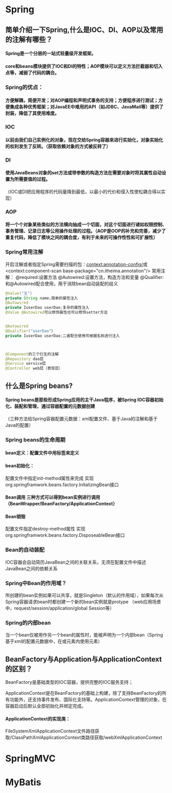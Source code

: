 # Spring
## 简单介绍一下Spring,什么是IOC、DI、AOP以及常用的注解有哪些？
#### Spring是一个分层的一站式轻量级开发框架。
#### core和beans模块提供了IOC和DI的特性；AOP模块可以定义方法拦截器和切入点等，减弱了代码的耦合。
### Spring的优点：
#### 方便解耦，简便开发；对AOP编程和声明式事务的支持；方便程序进行测试；方便集成各种优秀框架；对JavaEE中难用的API（如JDBC、JavaMail等）提供了封装，降低了其使用难度。

### IOC
#### 以前由我们自己实例化的对象，现在交给Spring容器来进行实始化，对象实始化的权利发生了反转。（获取依赖对象的方式被反转了）
### DI
#### 使用JavaBeans对象的set方法或带参数的构造方法在需要对象时将其属性自动设置为所需要值的过程。
（IOC或DI把应用程序的代码量降到最低，以最小的代价和侵入性使松耦合得以实现）
### AOP
#### 将一个个对象某些类似的方法横向抽成一个切面，对这个切面进行诸如权限控制、事务管理、记录日志等公用操作处理的过程。（AOP是OOP的补充和完善，减少了重复代码，降低了模块之间的耦合度，有利于未来的可操作性性和可扩展性）

### Spring常用注解
开启注解或者指定Spring需要扫描的包：<context:annotation-config/>或<context:component-scan base-package="cn.itheima.annotation"/>
常用注解：
@required:设置方法
@Autowired:设置方法，构造方法和变量
@Qualifier:和@Autowired配合使用，用于消除bean自动装配的歧义
```java
@Value("王")
private String name;简单的属性注入
@Autowired
private IuserDao userDao;复杂的属性注入
@Value @Autowired可以修饰属性也可以修饰setter方法


@Autowired
@Qualifier("userDao"）
private IuserDao userDao;二者配合使用可根据名称进行注入



@Component的三个衍生的注解
@Repository dao层
@Service service层
@Controller web层（表现层）
```

## 什么是Spring beans?
#### Spring beans是那些形成Spring应用的主干Java程序，被Spring IOC容器初始化、装配和管理，通过容器配置的元数据创建
（三种方法给Spring容器配置元数据：xml配置文件、基于Java的注解和基于Java的配置）
### Spring beans的生命周期
#### bean定义：配置文件中用<bean></bean>标签来定义
#### bean初始化：
配置文件中指定init-method属性来完成
实现org.springframwork.beans.factory.InitalizingBean接口
#### Bean调用 三种方式可以得到bean实例进行调用（BeanWrapper/BeanFactory/ApplicationContext）
#### Bean销毁
配置文件指定destroy-method属性
实现org.springframwork.beans.factory.DisposeableBean接口


### Bean的自动装配
IOC容器会自动简历JavaBean之间的关联关系，无须在配置文件中描述JavaBean之间的依赖关系
### Spring中Bean的作用域？
所创建的bean实例如果可以共享，就是Singleton（默认的作用域），如果每次从Spring容器请求bean时都创建一个新的bean实例就是protype
（web应用场景中，request/session/application/global Session等）
### Spring的内部bean
当一个bean仅被用作另一个bean的属性时，能被声明为一个内部bean（Spring基于xml的配置元数据中，在<property/>或<constructor-org/>元素内使用<bean/>元素）

## BeanFactory与Application与ApplicationContext的区别？
BeanFactory是基础类型的IOC容器，提供完整的IOC服务支持；

ApplicationContext是在BeanFactory的基础上构建，除了支持BeanFactory的所有功能外，还支持事件发布、国际化支持等。ApplicationContext管理的对象，在容器启动后默认全部初始化并绑定完成。
#### ApplicationContext的实现类：
FileSystemXmlApplicationContext文件路径获取/ClassPathXmlApplicationContext类路径获取/webXmlApplicationContext

# SpringMVC

# MyBatis
